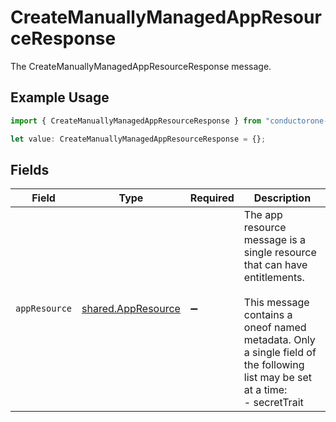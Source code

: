 # CreateManuallyManagedAppResourceResponse

The CreateManuallyManagedAppResourceResponse message.

## Example Usage

```typescript
import { CreateManuallyManagedAppResourceResponse } from "conductorone-sdk-typescript/sdk/models/shared";

let value: CreateManuallyManagedAppResourceResponse = {};
```

## Fields

| Field                                                                                                                                                                                                     | Type                                                                                                                                                                                                      | Required                                                                                                                                                                                                  | Description                                                                                                                                                                                               |
| --------------------------------------------------------------------------------------------------------------------------------------------------------------------------------------------------------- | --------------------------------------------------------------------------------------------------------------------------------------------------------------------------------------------------------- | --------------------------------------------------------------------------------------------------------------------------------------------------------------------------------------------------------- | --------------------------------------------------------------------------------------------------------------------------------------------------------------------------------------------------------- |
| `appResource`                                                                                                                                                                                             | [shared.AppResource](../../../sdk/models/shared/appresource.md)                                                                                                                                           | :heavy_minus_sign:                                                                                                                                                                                        | The app resource message is a single resource that can have entitlements.<br/><br/>This message contains a oneof named metadata. Only a single field of the following list may be set at a time:<br/>  - secretTrait<br/> |